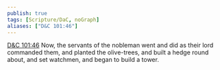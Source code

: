 ```yaml
---
publish: true
tags: [Scripture/DaC, noGraph]
aliases: ["D&C 101:46"]
---
```

[D&C 101:46](https://churchofjesuschrist.org/study/scriptures/dc-testament/dc/101?lang=eng&id=p46#p46) Now, the servants of the nobleman went and did as their lord commanded them, and planted the olive-trees, and built a hedge round about, and set watchmen, and began to build a tower.
